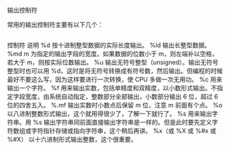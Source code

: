输出控制符

常用的输出控制符主要有以下几个：
```language

```

控制符	说明
%d	按十进制整型数据的实际长度输出。
%ld	输出长整型数据。
%md	m 为指定的输出字段的宽度。如果数据的位数小于 m，则左端补以空格，若大于 m，则按实际位数输出。
%u	输出无符号整型（unsigned）。输出无符号整型时也可以用 %d，这时是将无符号转换成有符号数，然后输出。但编程的时候最好不要这么写，因为这样要进行一次转换，使 CPU 多做一次无用功。
%c	用来输出一个字符。
%f	用来输出实数，包括单精度和双精度，以小数形式输出。不指定字段宽度，由系统自动指定，整数部分全部输出，小数部分输出 6 位，超过 6 位的四舍五入。
%.mf	输出实数时小数点后保留 m 位，注意 m 前面有个点。
%o	以八进制整数形式输出，这个就用得很少了，了解一下就行了。
%s	用来输出字符串。用 %s 输出字符串同前面直接输出字符串是一样的。但是此时要先定义字符数组或字符指针存储或指向字符串，这个稍后再讲。
%x（或 %X 或 %#x 或 %#X）	以十六进制形式输出整数，这个很重要。
